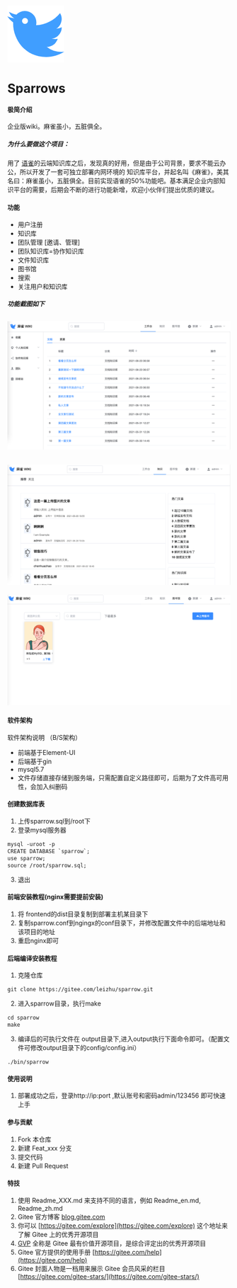![Sparrow](./doc/sparrow.png "Sparrow")
# Sparrows

#### 极简介绍
企业版wiki。麻雀虽小，五脏俱全。

##### 为什么要做这个项目：
用了 [语雀](https://www.yuque.com/)的云端知识库之后，发现真的好用，但是由于公司背景，要求不能云办公，所以开发了一套可独立部署内网环境的
知识库平台，并起名叫《麻雀》，美其名曰：麻雀虽小，五脏俱全。目前实现语雀的50%功能吧。基本满足企业内部知识平台的需要，后期会不断的进行功能新增，欢迎小伙伴们提出优质的建议。
#### 功能
- 用户注册
- 知识库
- 团队管理 [邀请、管理]
- 团队知识库=协作知识库
- 文件知识库
- 图书馆
- 搜索
- 关注用户和知识库

##### 功能截图如下
![主页](./doc/img1.png)
----
![主页](./doc/img2.png)
----
![主页](./doc/img3.png)

#### 软件架构
软件架构说明 （B/S架构）
- 前端基于Element-UI
- 后端基于gin
- mysql5.7
- 文件存储直接存储到服务端，只需配置自定义路径即可，后期为了文件高可用性，会加入纠删码

#### 创建数据库表
1. 上传sparrow.sql到/root下
2. 登录mysql服务器
```shell script
mysql -uroot -p
CREATE DATABASE `sparrow`;
use sparrow;
source /root/sparrow.sql;
```
3. 退出

#### 前端安装教程(nginx需要提前安装)
1. 将 frontend的dist目录复制到部署主机某目录下
2. 复制sparrow.conf到ngingx的conf目录下，并修改配置文件中的后端地址和该项目的地址
3. 重启nginx即可
#### 后端编译安装教程

1.  克隆仓库 
```shell script
git clone https://gitee.com/leizhu/sparrow.git
```
2.  进入sparrow目录，执行make
```shell script
cd sparrow
make
```
3.  编译后的可执行文件在 output目录下,进入output执行下面命令即可。（配置文件可修改output目录下的config/config.ini）
```shell script
./bin/sparrow 
```

#### 使用说明

1.  部署成功之后，登录http://ip:port ,默认账号和密码admin/123456 即可快速上手

#### 参与贡献

1.  Fork 本仓库
2.  新建 Feat_xxx 分支
3.  提交代码
4.  新建 Pull Request


#### 特技

1.  使用 Readme\_XXX.md 来支持不同的语言，例如 Readme\_en.md, Readme\_zh.md
2.  Gitee 官方博客 [blog.gitee.com](https://blog.gitee.com)
3.  你可以 [https://gitee.com/explore](https://gitee.com/explore) 这个地址来了解 Gitee 上的优秀开源项目
4.  [GVP](https://gitee.com/gvp) 全称是 Gitee 最有价值开源项目，是综合评定出的优秀开源项目
5.  Gitee 官方提供的使用手册 [https://gitee.com/help](https://gitee.com/help)
6.  Gitee 封面人物是一档用来展示 Gitee 会员风采的栏目 [https://gitee.com/gitee-stars/](https://gitee.com/gitee-stars/)
